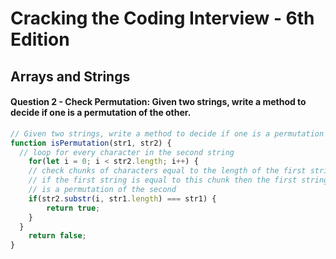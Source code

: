 # Cracking the Coding Interview - 6th Edition
## Arrays and Strings

#### Question 2 - Check Permutation: Given two strings, write a method to decide if one is a permutation of the other.
```javascript
// Given two strings, write a method to decide if one is a permutation of the other
function isPermutation(str1, str2) {
  // loop for every character in the second string
	for(let i = 0; i < str2.length; i++) {
    // check chunks of characters equal to the length of the first string
    // if the first string is equal to this chunk then the first string
    // is a permutation of the second
  	if(str2.substr(i, str1.length) === str1) {
    	return true;
    }
  }
	return false;
}
```
